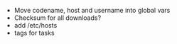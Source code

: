 - Move codename, host and username into global vars
- Checksum for all downloads?
- add /etc/hosts
- tags for tasks
